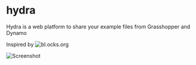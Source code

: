 # hydra
Hydra is a web platform to share your example files from Grasshopper and Dynamo

Inspired by ![bl.ocks.org](http://bl.ocks.org/)

![Screenshot](https://github.com/HydraShare/hydra/raw/installation/Imgs/hydra_logo.jpg)
